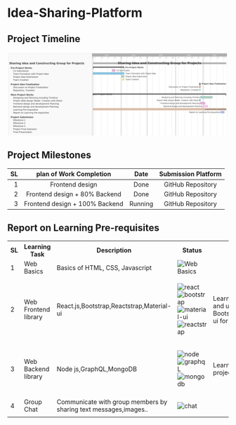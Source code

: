 # Idea-Sharing-Platform

## Project Timeline

![Gantt Chart](gantt_chart.jpg)

## Project Milestones

|  SL |               plan of Work Completion                |  Date   | Submission Platform |
| --: | :--------------------------------------------------: | :-----: | :-----------------: |
|   1 |                   Frontend design                    | Done |  GitHub Repository  |
|   2 | Frontend design + 80% Backend | Done |  GitHub Repository  |
|   3 |        Frontend design + 100% Backend        | Running |  GitHub Repository  |

## Report on Learning Pre-requisites

<table>
<tr>
<th>SL</th>
<th>Learning Task </th>
<th>Description</th>
<th>Status </th>
<th>Comment</th>
</tr>
  <tr>
    <td>1</td>
     <td>Web Basics </td>
     <td>Basics of HTML, CSS, Javascript</td>
     <td>
     <img src="https://img.shields.io/badge/Web%20Basics-Learned-brightgreen?style=plastic&logo=html5&logoColor=E34F26" alt="Web Basics"  />
     </td>
     <td></td>
  </tr>
  <tr>
    <td>2</td>
     <td>Web Frontend library </td>
     <td>React.js,Bootstrap,Reactstrap,Material-ui</td>
     <td>
     <p>
     <img src="https://img.shields.io/badge/React-Learned-brightgreen?style=plastic&logo=react&logoColor=61DAFB" alt="react" />
     <img src="https://img.shields.io/badge/Bootstrap-Basic-yellow?style=plastic&logo=bootstrap&logoColor=93a0ee" alt="bootstrap" />
     <img src="https://img.shields.io/badge/Material--UI-Basic-yellow?style=plastic&logo=material-ui&logoColor=0081CB" alt="material-ui" />
     <img src="https://img.shields.io/badge/Reactstrap-Basic-yellow?style=plastic&logo=react&logoColor=white" alt="reactstrap" />
     </p>
     </td>
     <td>Learn some necessary tools and use of Bootstrap,Reactstrap,Material-ui for project.</td>
  </tr>
  <tr>
    <td>3</td>
     <td>Web Backend library </td>
     <td>Node js,GraphQL,MongoDB</td>
     <td>
     <p>
     <img src="https://img.shields.io/badge/Node.js-Learing-blue?style=plastic&logo=node-dot-js&logoColor=43853D" alt="node" />
     <img src="https://img.shields.io/badge/GraphQL-Learing-blue?style=plastic&logo=graphql&logoColor=E10098" alt="graphqL" />
     <img src="https://img.shields.io/badge/MongoDB-Learing-blue?style=plastic&logo=mongodb&logoColor=4EA94B" alt="mongodb" />
     </p>
     </td>
     <td>Learning more by designing project backend structure.</td>
  </tr>
  <tr>
    <td>4</td>
     <td>Group Chat </td>
     <td>Communicate with group members by sharing text messages,images..</td>
     <td>
     <p>
     <img src="https://img.shields.io/badge/Firebase-Learned-brightgreen?style=plastic&logo=firebase&logoColor=ffca28" alt="chat" /> 
     </p>
     </td>
     <td></td>
  </tr>
 </table>
